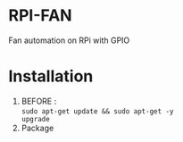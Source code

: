 # RPI-FAN
 Fan automation on RPi with GPIO
 
# Installation
1. BEFORE : <br/>
 <code>sudo apt-get update && sudo apt-get -y upgrade</code>
2. Package 

